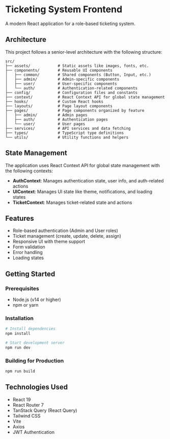 # Ticketing System Frontend

A modern React application for a role-based ticketing system.

## Architecture

This project follows a senior-level architecture with the following structure:

```
src/
├── assets/            # Static assets like images, fonts, etc.
├── components/        # Reusable UI components
│   ├── common/        # Shared components (Button, Input, etc.)
│   ├── admin/         # Admin-specific components
│   ├── user/          # User-specific components
│   └── auth/          # Authentication-related components
├── config/            # Configuration files and constants
├── context/           # React Context API for global state management
├── hooks/             # Custom React hooks
├── layouts/           # Page layout components
├── pages/             # Page components organized by feature
│   ├── admin/         # Admin pages
│   ├── auth/          # Authentication pages
│   └── user/          # User pages
├── services/          # API services and data fetching
├── types/             # TypeScript type definitions
└── utils/             # Utility functions and helpers
```

## State Management

The application uses React Context API for global state management with the following contexts:

- **AuthContext**: Manages authentication state, user info, and auth-related actions
- **UIContext**: Manages UI state like theme, notifications, and loading states
- **TicketContext**: Manages ticket-related state and actions

## Features

- Role-based authentication (Admin and User roles)
- Ticket management (create, update, delete, assign)
- Responsive UI with theme support
- Form validation
- Error handling
- Loading states

## Getting Started

### Prerequisites

- Node.js (v14 or higher)
- npm or yarn

### Installation

```bash
# Install dependencies
npm install

# Start development server
npm run dev
```

### Building for Production

```bash
npm run build
```

## Technologies Used

- React 19
- React Router 7
- TanStack Query (React Query)
- Tailwind CSS
- Vite
- Axios
- JWT Authentication
